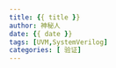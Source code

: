 ```yaml
---
title: {{ title }}
author: 神秘人
date: {{ date }}
tags: [UVM,SystemVerilog]
categories: [ 验证]
---
```

